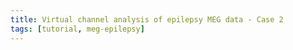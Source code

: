 ```yaml
---
title: Virtual channel analysis of epilepsy MEG data - Case 2
tags: [tutorial, meg-epilepsy]
---
```

